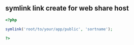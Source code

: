 symlink link create for web share host
--------------------------------------

```php
<?php

symlink('root/to/your/app/public', 'sortname');

?>
```
